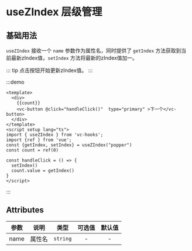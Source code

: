 # useZIndex 层级管理


## 基础用法
`useZIndex` 接收一个 `name` 参数作为属性名，同时提供了 `getIndex` 方法获取到当前最新zIndex值，`setIndex` 方法将最新的zIndex值加一。

::: tip
点击按钮开始更新zIndex值。
:::

:::demo
```vue
<template>
  <div>
    {{count}}
    <vc-button @click="handleClick()"  type="primary" >下一个</vc-button>
  </div>
</template>
<script setup lang="ts">
import { useZIndex } from 'vc-hooks';
import {ref } from 'vue';
const {getIndex, setIndex} = useZIndex("popper")
const count = ref(0)

const handleClick = () => {
  setIndex()
  count.value = getIndex()
}
</script>
```
:::

## Attributes

| 参数  | 说明 | 类型   | 可选值              | 默认值  |
| :----: | ---- | :------: | :-----------------: | :-------: |
| name | 属性名 | `string` | -         | - |


